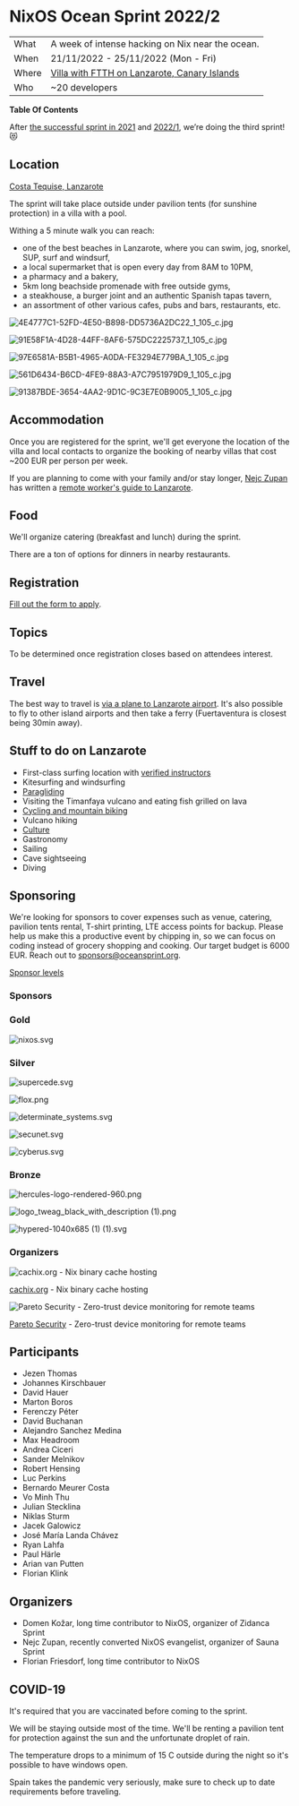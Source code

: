 # NixOS Ocean Sprint 2022/2

|               |                                                                         |
| ------------- | ------------------------------------------------------------------------|
| What          | A week of intense hacking on Nix near the ocean.                        |
| When          | 21/11/2022 - 25/11/2022 (Mon - Fri)                                     |
| Where         | [Villa with FTTH on Lanzarote, Canary Islands](https://house.niteo.co/) |
| Who           | ~20 developers                                                          |



**Table Of Contents**

After [the successful sprint in 2021](https://blog.cachix.org/posts/2021-12-17-nixos-ocean-sprint-wrap-up/) and [2022/1](https://niteo.co/blog/oceansprint-2022), we’re doing the third sprint! 😻

## Location

[Costa Tequise, Lanzarote](https://goo.gl/maps/etSV5TSRLdFtDAX67)

The sprint will take place outside under pavilion tents (for sunshine protection) in a villa with a pool. 

Withing a 5 minute walk you can reach:

- one of the best beaches in Lanzarote, where you can swim, jog, snorkel, SUP, surf and windsurf,
- a local supermarket that is open every day from 8AM to 10PM,
- a pharmacy and a bakery,
- 5km long beachside promenade with free outside gyms,
- a steakhouse, a burger joint and an authentic Spanish tapas tavern,
- an assortment of other various cafes, pubs and bars, restaurants, etc.

![4E4777C1-52FD-4E50-B898-DD5736A2DC22_1_105_c.jpg](assets/2022-2/4E4777C1-52FD-4E50-B898-DD5736A2DC22_1_105_c.jpg)

![91E58F1A-4D28-44FF-8AF6-575DC2225737_1_105_c.jpg](assets/2022-2/91E58F1A-4D28-44FF-8AF6-575DC2225737_1_105_c.jpg)

![97E6581A-B5B1-4965-A0DA-FE3294E779BA_1_105_c.jpg](assets/2022-2/97E6581A-B5B1-4965-A0DA-FE3294E779BA_1_105_c.jpg)

![561D6434-B6CD-4FE9-88A3-A7C7951979D9_1_105_c.jpg](assets/2022-2/561D6434-B6CD-4FE9-88A3-A7C7951979D9_1_105_c.jpg)

![91387BDE-3654-4AA2-9D1C-9C3E7E0B9005_1_105_c.jpg](assets/2022-2/91387BDE-3654-4AA2-9D1C-9C3E7E0B9005_1_105_c.jpg)

## Accommodation

Once you are registered for the sprint, we'll get everyone the location of the villa and local contacts to organize the booking of nearby villas that cost ~200 EUR per person per week.

If you are planning to come with your family and/or stay longer, [Nejc Zupan](https://twitter.com/nzupan) has written a [remote worker's guide to Lanzarote](https://github.com/zupo/awesome-lanzarote).

## Food

We'll organize catering (breakfast and lunch) during the sprint. 

There are a ton of options for dinners in nearby restaurants.

## Registration

[Fill out the form to apply](https://886ae3fg27i.typeform.com/to/AeyCUuha).

## Topics

To be determined once registration closes based on attendees interest.

## Travel

The best way to travel is [via a plane to Lanzarote airport](https://www.google.com/travel/flights/search?tfs=CBwQAhojagwIAxIIL20vMDk0N2wSCjIwMjEtMTEtMjdyBwgBEgNBQ0UaI2oHCAESA0FDRRIKMjAyMS0xMi0wM3IMCAMSCC9tLzA5NDdscAGCAQsI____________AUABSAGYAQE). It's also possible to fly to other island airports and then take a ferry (Fuertaventura is closest being 30min away).

## Stuff to do on Lanzarote

- First-class surfing location with [verified instructors](http://www.watermanlanzarote.com/)
- Kitesurfing and windsurfing
- [Paragliding](https://www.famaraiso.es/)
- Visiting the Timanfaya vulcano and eating fish grilled on lava
- [Cycling and mountain biking](https://www.tripadvisor.com/Attractions-g187477-Activities-c61-t214-Lanzarote_Canary_Islands.html)
- Vulcano hiking
- [Culture](https://en.wikipedia.org/wiki/C%C3%A9sar_Manrique)
- Gastronomy
- Sailing
- Cave sightseeing
- Diving

## Sponsoring

We're looking for sponsors to cover expenses such as venue, catering, pavilion tents rental, T-shirt printing, LTE access points for backup. Please help us make this a productive event by chipping in, so we can focus on coding instead of grocery shopping and cooking. Our target budget is 6000 EUR. Reach out to [sponsors@oceansprint.org](mailto:sponsors@oceansprint.org).

[Sponsor levels](https://www.notion.so/7c23d75fffae46eca62f94393c714fe1)

### Sponsors

### Gold

![nixos.svg](assets/2022-2/nixos.svg)

### Silver

![supercede.svg](assets/2022-2/supercede.svg)

![flox.png](assets/2022-2/flox.png)

![determinate_systems.svg](assets/2022-2/determinate_systems.svg)

![secunet.svg](assets/2022-2/secunet.svg)

![cyberus.svg](assets/2022-2/cyberus.svg)

### Bronze

![hercules-logo-rendered-960.png](assets/2022-2/hercules-logo-rendered-960.png)

![logo_tweag_black_with_description (1).png](assets/2022-2/logo_tweag_black_with_description_(1).png)

![hypered-1040x685 (1) (1).svg](assets/2022-2/hypered-1040x685_(1)_(1).svg)

### Organizers

![[cachix.org](https://cachix.org/) - Nix binary cache hosting](assets/2022-2/logo-small.png)

[cachix.org](https://cachix.org/) - Nix binary cache hosting

![[Pareto Security](https://paretosecurity.com) - Zero-trust device monitoring for remote teams](assets/2022-2/logo_copy.png)

[Pareto Security](https://paretosecurity.com) - Zero-trust device monitoring for remote teams

## Participants

- Jezen Thomas
- Johannes Kirschbauer
- David Hauer
- Marton Boros
- Ferenczy Péter
- David Buchanan
- Alejandro Sanchez Medina
- Max Headroom
- Andrea Ciceri
- Sander Melnikov
- Robert Hensing
- Luc Perkins
- Bernardo Meurer Costa
- Vo Minh Thu
- Julian Stecklina
- Niklas Sturm
- Jacek Galowicz
- José María Landa Chávez
- Ryan Lahfa
- Paul Härle
- Arian van Putten
- Florian Klink

## Organizers

- Domen Kožar, long time contributor to NixOS, organizer of Zidanca Sprint
- Nejc Zupan, recently converted NixOS evangelist, organizer of Sauna Sprint
- Florian Friesdorf, long time contributor to NixOS

## COVID-19

It's required that you are vaccinated before coming to the sprint.

We will be staying outside most of the time. We'll be renting a pavilion tent for protection against the sun and the unfortunate droplet of rain. 

The temperature drops to a minimum of 15 C outside during the night so it's possible to have windows open.

Spain takes the pandemic very seriously, make sure to check up to date requirements before traveling.
